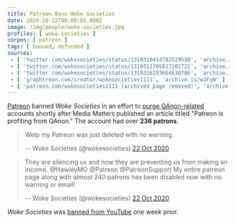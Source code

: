 ```yaml
---
title: Patreon Bans Woke Societies
date: 2020-10-22T00:00:02.000Z
image: /img/people/woke-societies.jpg
profiles: [ woke-societies ]
corpos: [ patreon ]
tags: [ banned, defunded ]
sources:
 - [ 'twitter.com/wokesocieties/status/1319310414782529538', 'archive.is/amws4' ]
 - [ 'twitter.com/wokesocieties/status/1319311705827102721', 'archive.is/k5REm' ]
 - [ 'twitter.com/wokesocieties/status/1319318193664630786', 'archive.is/TFWhY' ]
 - [ 'graphtreon.com/creator/wokesocieties1111', 'archive.is/wJFqW' ]
 - [ 'patreon.com/wokesocieties1111 (archived page removed)', 'archive.is/iSldz' ]
---
```


[Patreon](/patreon/) banned _Woke Societies_ in an effort to [purge
QAnon-related](notice.jpg) accounts shortly after Media Matters published an
article titled "Patreon is profiting from QAnon." The account had over **236
patrons**.

> Welp my Patreon was just deleted with no warning.
>
> -- Woke Societies (@wokesocieties) [22 Oct 2020](https://archive.is/amws4)

> They are silencing us and now they are preventing us from making an income.
> @HawleyMO @Patreon @PatreonSupport My entire patreon page along with almost
> 240 patrons has been disabled now with no warning or email!
>
> -- Woke Societies (@wokesocieties) [22 Oct 2020](https://archive.is/k5REm)

_Woke Societies_ was [banned from YouTube](/e/youtube-bans-woke-societies/) one week prior.
